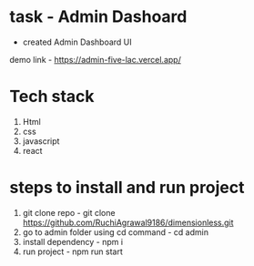
# task - Admin Dashoard

- created Admin Dashboard UI 

demo link - https://admin-five-lac.vercel.app/

# Tech stack
1) Html
2) css
3) javascript
4) react

# steps to install and run project

1) git clone repo - git clone https://github.com/RuchiAgrawal9186/dimensionless.git
2) go to admin folder using cd command - cd admin
3) install dependency - npm i
4) run project - npm run start 